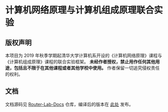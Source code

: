 # 计算机网络原理与计算机组成原理联合实验

## 版权声明

本项目为 2019 年秋季学期起清华大学计算机系开设的《计算机网络原理》课程与《计算机组成原理》课程的联合实验框架。
**未经作者授权，禁止用作任何其他用途，包括且不限于在其他课程或者其他学校中使用。**
作者保留一切追究侵权责任的权利。

## 文档

文档源码见 [Router-Lab-Docs](https://github.com/thu-cs-lab/Router-Lab-Docs) 仓库，编译后的版本在 [此处](https://lab.cs.tsinghua.edu.cn/router/doc/joint/) 发布。
